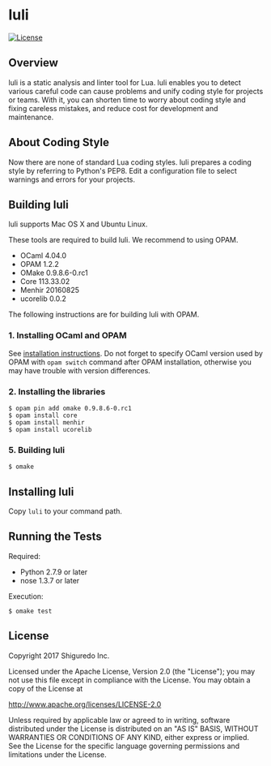 # luli

[![License](http://img.shields.io/badge/license-APACHE2-blue.svg)](LICENSE)

## Overview

luli is a static analysis and linter tool for Lua.
luli enables you to detect various careful code can cause problems and unify coding style for projects or teams.
With it, you can shorten time to worry about coding style and fixing careless mistakes, and reduce cost for development and maintenance.

## About Coding Style

Now there are none of standard Lua coding styles.
luli prepares a coding style by referring to Python's PEP8.
Edit a configuration file to select warnings and errors for your projects.

## Building luli

luli supports Mac OS X and Ubuntu Linux.

These tools are required to build luli.
We recommend to using OPAM.

- OCaml 4.04.0
- OPAM 1.2.2
- OMake 0.9.8.6-0.rc1
- Core 113.33.02
- Menhir 20160825
- ucorelib 0.0.2

The following instructions are for building luli with OPAM.

### 1. Installing OCaml and OPAM

See [installation instructions](https://ocaml.org/docs/install.html).
Do not forget to specify OCaml version used by OPAM with `opam switch` command after OPAM installation, otherwise you may have trouble with version differences.

### 2. Installing the libraries

```
$ opam pin add omake 0.9.8.6-0.rc1
$ opam install core
$ opam install menhir
$ opam install ucorelib
```

### 5. Building luli

```
$ omake
```

## Installing luli 

Copy `luli` to your command path.

## Running the Tests

Required:

- Python 2.7.9 or later
- nose 1.3.7 or later

Execution:

```
$ omake test
```

## License

Copyright 2017 Shiguredo Inc.

Licensed under the Apache License, Version 2.0 (the "License");
you may not use this file except in compliance with the License.
You may obtain a copy of the License at

   http://www.apache.org/licenses/LICENSE-2.0

Unless required by applicable law or agreed to in writing, software
distributed under the License is distributed on an "AS IS" BASIS,
WITHOUT WARRANTIES OR CONDITIONS OF ANY KIND, either express or implied.
See the License for the specific language governing permissions and
limitations under the License.
